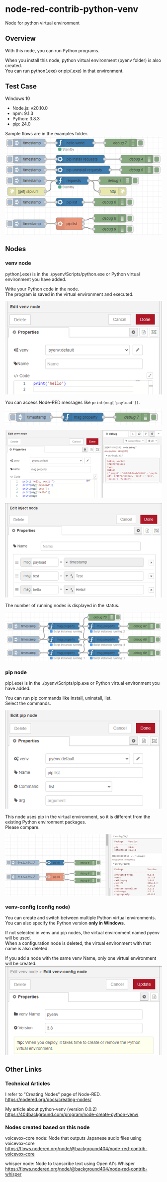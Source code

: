 # node-red-contrib-python-venv

Node for python virtual environment

## Overview

With this node, you can run Python programs.  

When you install this node, python virtual environment (pyenv folder) is also created.  
You can run python(.exe) or pip(.exe) in that environment.

## Test Case

Windows 10

- Node.js: v20.10.0
- npm: 9.1.3
- Python: 3.8.3
- pip: 24.0

Sample flows are in the examples folder.  
![sample-flow.png](./img/sample-flow.png)

## Nodes

### venv node

python(.exe) is in the ./pyenv/Scripts/python.exe or Python virtual environment you have added.  

Write your Python code in the node.  
The program is saved in the virtual environment and executed.  

![venv-node.jpg](./img/venv-node.png)

You can access Node-RED messages like `print(msg['payload'])`.

![msg-property-flow.png](./img/msg-property-flow.png)

![msg-property.png](./img/msg-property.png)

![msg-property-inject.png](./img/msg-property-inject.png)

The number of running nodes is displayed in the status.  

![running-status.png](./img/running-status.png)

### pip node

pip(.exe) is in the ./pyenv/Scripts/pip.exe or Python virtual environment you have added.  

You can run pip commands like install, uninstall, list.  
Select the commands.  

![pip-node.jpg](./img/pip-node.png)

This node uses pip in the virtual environment, so it is different from the existing Python environment packages.  
Please compare.  

![pip-list.jpg](./img/pip-list.jpg)

### venv-config (config node)

You can create and switch between multiple Python virtual environments.  
You can also specify the Python version **only in Windows**.  

If not selected in venv and pip nodes, the virtual environment named pyenv will be used.  
When a configuration node is deleted, the virtual environment with that name is also deleted.  

If you add a node with the same venv Name, only one virtual environment will be created.  
![venv-config.png](./img/venv-config.png)

## Other Links

### Technical Articles

I refer to "Creating Nodes" page of Node-RED.  
<https://nodered.org/docs/creating-nodes/>  

My article about python-venv (version 0.0.2)  
<https://404background.com/program/node-create-python-venv/>  

### Nodes created based on this node

voicevox-core node: Node that outputs Japanese audio files using voicevox-core  
<https://flows.nodered.org/node/@background404/node-red-contrib-voicevox-core>  

whisper node: Node to transcribe text using Open AI's Whisper  
<https://flows.nodered.org/node/@background404/node-red-contrib-whisper>  
